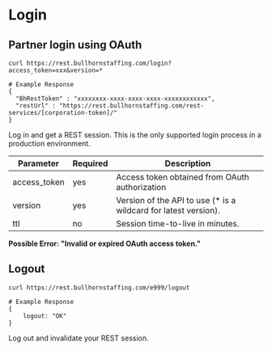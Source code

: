 # Login

## Partner login using OAuth

``` shell
curl https://rest.bullhornstaffing.com/login?access_token=xxx&version=*

# Example Response
{
  "BhRestToken" : "xxxxxxxx-xxxx-xxxx-xxxx-xxxxxxxxxxxx",
  "restUrl" : "https://rest.bullhornstaffing.com/rest-services/[corporation-token]/"
}
```

Log in and get a REST session. This is the only supported login process in a production environment.

Parameter | Required | Description
------ | -------- | -----
access_token | yes | Access token obtained from OAuth authorization |
version      | yes | Version of the API to use (\* is a wildcard for latest version). |
ttl          | no  | Session time-to-live in minutes. |

<aside class="warning"><strong>Possible Error: "Invalid or expired OAuth access token."</strong></aside>

## Logout

``` shell
curl https://rest.bullhornstaffing.com/e999/logout

# Example Response
{
    logout: "OK"
}
```

Log out and invalidate your REST session.
 